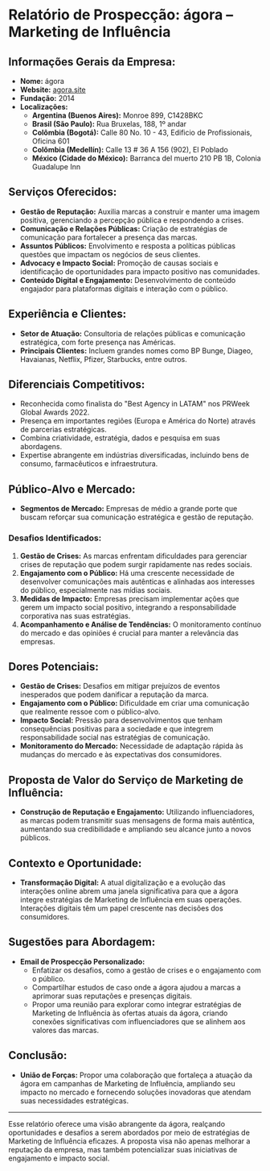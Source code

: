 # Relatório de Prospecção: ágora – Marketing de Influência

## **Informações Gerais da Empresa:**
- **Nome:** ágora
- **Website:** [agora.site](https://agora.site/)
- **Fundação:** 2014
- **Localizações:**
  - **Argentina (Buenos Aires):** Monroe 899, C1428BKC
  - **Brasil (São Paulo):** Rua Bruxelas, 188, 1º andar
  - **Colômbia (Bogotá):** Calle 80 No. 10 - 43, Edificio de Profissionais, Oficina 601
  - **Colômbia (Medellín):** Calle 13 # 36 A 156 (902), El Poblado
  - **México (Cidade do México):** Barranca del muerto 210 PB 1B, Colonia Guadalupe Inn

## **Serviços Oferecidos:**
- **Gestão de Reputação:** Auxilia marcas a construir e manter uma imagem positiva, gerenciando a percepção pública e respondendo a crises.
- **Comunicação e Relações Públicas:** Criação de estratégias de comunicação para fortalecer a presença das marcas.
- **Assuntos Públicos:** Envolvimento e resposta a políticas públicas questões que impactam os negócios de seus clientes.
- **Advocacy e Impacto Social:** Promoção de causas sociais e identificação de oportunidades para impacto positivo nas comunidades.
- **Conteúdo Digital e Engajamento:** Desenvolvimento de conteúdo engajador para plataformas digitais e interação com o público.

## **Experiência e Clientes:**
- **Setor de Atuação:** Consultoria de relações públicas e comunicação estratégica, com forte presença nas Américas.
- **Principais Clientes:** Incluem grandes nomes como BP Bunge, Diageo, Havaianas, Netflix, Pfizer, Starbucks, entre outros.

## **Diferenciais Competitivos:**
- Reconhecida como finalista do "Best Agency in LATAM" nos PRWeek Global Awards 2022.
- Presença em importantes regiões (Europa e América do Norte) através de parcerias estratégicas.
- Combina criatividade, estratégia, dados e pesquisa em suas abordagens.
- Expertise abrangente em indústrias diversificadas, incluindo bens de consumo, farmacêuticos e infraestrutura.

## **Público-Alvo e Mercado:**
- **Segmentos de Mercado:** Empresas de médio a grande porte que buscam reforçar sua comunicação estratégica e gestão de reputação.

### **Desafios Identificados:**
1. **Gestão de Crises:** As marcas enfrentam dificuldades para gerenciar crises de reputação que podem surgir rapidamente nas redes sociais.
2. **Engajamento com o Público:** Há uma crescente necessidade de desenvolver comunicações mais autênticas e alinhadas aos interesses do público, especialmente nas mídias sociais.
3. **Medidas de Impacto:** Empresas precisam implementar ações que gerem um impacto social positivo, integrando a responsabilidade corporativa nas suas estratégias.
4. **Acompanhamento e Análise de Tendências:** O monitoramento contínuo do mercado e das opiniões é crucial para manter a relevância das empresas.

## **Dores Potenciais:**
- **Gestão de Crises:** Desafios em mitigar prejuízos de eventos inesperados que podem danificar a reputação da marca.
- **Engajamento com o Público:** Dificuldade em criar uma comunicação que realmente ressoe com o público-alvo.
- **Impacto Social:** Pressão para desenvolvimentos que tenham consequências positivas para a sociedade e que integrem responsabilidade social nas estratégias de comunicação.
- **Monitoramento do Mercado:** Necessidade de adaptação rápida às mudanças do mercado e às expectativas dos consumidores.

## **Proposta de Valor do Serviço de Marketing de Influência:**
- **Construção de Reputação e Engajamento:** Utilizando influenciadores, as marcas podem transmitir suas mensagens de forma mais autêntica, aumentando sua credibilidade e ampliando seu alcance junto a novos públicos.

## **Contexto e Oportunidade:**
- **Transformação Digital:** A atual digitalização e a evolução das interações online abrem uma janela significativa para que a ágora integre estratégias de Marketing de Influência em suas operações. Interações digitais têm um papel crescente nas decisões dos consumidores.

## **Sugestões para Abordagem:**
- **Email de Prospecção Personalizado:**
  - Enfatizar os desafios, como a gestão de crises e o engajamento com o público.
  - Compartilhar estudos de caso onde a ágora ajudou a marcas a aprimorar suas reputações e presenças digitais.
  - Propor uma reunião para explorar como integrar estratégias de Marketing de Influência às ofertas atuais da ágora, criando conexões significativas com influenciadores que se alinhem aos valores das marcas.

## **Conclusão:**
- **União de Forças:** Propor uma colaboração que fortaleça a atuação da ágora em campanhas de Marketing de Influência, ampliando seu impacto no mercado e fornecendo soluções inovadoras que atendam suas necessidades estratégicas.

---

Esse relatório oferece uma visão abrangente da ágora, realçando oportunidades e desafios a serem abordados por meio de estratégias de Marketing de Influência eficazes. A proposta visa não apenas melhorar a reputação da empresa, mas também potencializar suas iniciativas de engajamento e impacto social.